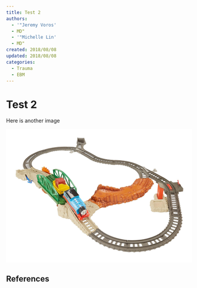 ```yaml
---
title: Test 2
authors:
  - '"Jeremy Voros'
  - MD"
  - '"Michelle Lin'
  - MD"
created: 2018/08/08
updated: 2018/08/08
categories:
  - Trauma
  - EBM
---
```

# Test 2

Here is another image

![thomas](/cards/media/thomas-derail.jpg)

## References
